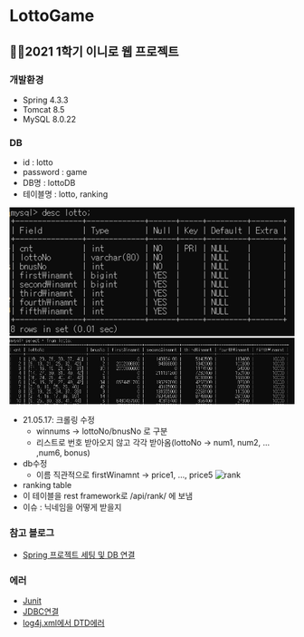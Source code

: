 # LottoGame
👩‍💻2021 1학기 이니로 웹 프로젝트
---
### 개발환경
- Spring 4.3.3
- Tomcat 8.5
- MySQL 8.0.22

### DB
- id : lotto
- password : game
- DB명 : lottoDB
- 테이블명 : lotto, ranking    


![db](.img/table.PNG)
![tabel](.img/show.PNG)
- 21.05.17: 크롤링 수정
  - winnums -> lottoNo/bnusNo 로 구분
  - 리스트로 번호 받아오지 않고 각각 받아옴(lottoNo -> num1, num2, ... ,num6, bonus)
- db수정
  - 이름 직관적으로 firstWinamnt -> price1, ..., price5
![rank](./img/ranikingtable.PNG)
- ranking table
- 이 테이블을 rest framework로 /api/rank/ 에 보냄
- 이슈 : 닉네임을 어떻게 받을지
### 참고 블로그
- [Spring 프로젝트 세팅 및 DB 연결](https://all-record.tistory.com/176?category=733072)
### 에러
- [Junit](https://subdong2.tistory.com/82)
- [JDBC연결](https://yunyoung1819.tistory.com/89)
- [log4j.xml에서 DTD에러](https://blog.itpaper.co.kr/spring-log4j-error/)